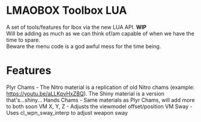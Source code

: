 # LMAOBOX Toolbox LUA
A set of tools/features for lbox via the new LUA API. **WIP** <br />
Will be adding as much as we can think of/am capable of when we have the time to spare.  <br />
Beware the menu code is a god awful mess for the time being.

# Features
Plyr Chams - The Nitro material is a replication of old Nitro chams (example: https://youtu.be/aLLKpvHxZBQ). The Shiny material is a version that's...shiny...
Hands Chams - Same materials as Plyr Chams, will add more to both soon
VM X, Y, Z - Adjusts the viewmodel offset/position
VM Sway - Uses cl_wpn_sway_interp to adjust weapon sway
